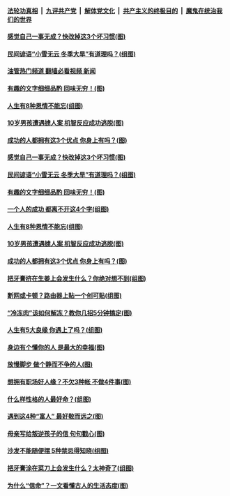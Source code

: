 ####  [法轮功真相](../../../../basic/blob/master/README.md?t=11222131) &nbsp;|&nbsp; [九评共产党](../../../../9ping.md/blob/master/README.md?t=11222131) &nbsp;|&nbsp; [解体党文化](../../../../jtdwh.md/blob/master/README.md?t=11222131)  &nbsp;|&nbsp; [共产主义的终极目的](../../../../gczydzjmd.md/blob/master/README.md?t=11222131) &nbsp;|&nbsp; [魔鬼在统治我们的世界](../../../../mgztzwmdsj.md/blob/master/README.md?t=11222131) 

#### [感觉自己一事无成？快改掉这3个坏习惯(图)](../pages/p8/1022300.md?t=11222131) 

#### [民间谚语“小雪无云 冬季大旱”有道理吗？(组图)](../pages/p8/1022285.md?t=11222131) 

#### [油管热门频道 翻墙必看视频 新闻](http://129.146.143.75:81/youtube.html?11222131)

#### [有趣的文字细细品酌 回味无穷！(图)](../pages/p8/1022172.md?t=11222131) 

#### [人生有8种恩情不能忘(组图)](../pages/p8/1022175.md?t=11222131) 

#### [10岁男孩遭遇掳人案 机智反应成功逃脱(图)](../pages/p8/1022169.md?t=11222131) 

#### [成功的人都拥有这3个优点 你身上有吗？(图)](../pages/p8/1022107.md?t=11222131) 

#### [感觉自己一事无成？快改掉这3个坏习惯(图)](../pages/p8/1022300.md?t=11222131) 

#### [民间谚语“小雪无云 冬季大旱”有道理吗？(组图)](../pages/p8/1022285.md?t=11222131) 

#### [有趣的文字细细品酌 回味无穷！(图)](../pages/p8/1022172.md?t=11222131) 

#### [一个人的成功 都离不开这4个字(组图)](../pages/p8/1022192.md?t=11222131) 

#### [人生有8种恩情不能忘(组图)](../pages/p8/1022175.md?t=11222131) 

#### [10岁男孩遭遇掳人案 机智反应成功逃脱(图)](../pages/p8/1022169.md?t=11222131) 

#### [成功的人都拥有这3个优点 你身上有吗？(图)](../pages/p8/1022107.md?t=11222131) 

#### [把牙膏挤在生姜上会发生什么？你绝对想不到(组图)](../pages/p8/1022053.md?t=11222131) 

#### [断网或卡顿？路由器上贴一个创可贴(组图)](../pages/p8/1021209.md?t=11222131) 

#### [“冷冻肉”该如何解冻？教你几招5分钟搞定(图)](../pages/p8/1022019.md?t=11222131) 

#### [人生有5大良缘 你遇上了吗？(组图)](../pages/p8/1021992.md?t=11222131) 

#### [身边有个懂你的人 是最大的幸福(图)](../pages/p8/1022014.md?t=11222131) 

#### [放慢脚步 做个静而不争的人(图)](../pages/p8/1021978.md?t=11222131) 

#### [想拥有职场好人缘？不欠3种帐 不做4件事(图)](../pages/p8/1021913.md?t=11222131) 

#### [什么样性格的人最好命？(组图)](../pages/p8/1021903.md?t=11222131) 

#### [遇到这4种“富人” 最好敬而远之(图)](../pages/p8/1021866.md?t=11222131) 

#### [母亲写给叛逆孩子的信 句句戳心(图)](../pages/p8/1021852.md?t=11222131) 

#### [沙发不能随便摆 5种禁忌得知晓(组图)](../pages/p8/1021208.md?t=11222131) 

#### [把牙膏涂在菜刀上会发生什么？太神奇了(组图)](../pages/p8/1021784.md?t=11222131) 

#### [为什么“信命”？一文看懂古人的生活态度(图)](../pages/p8/1021779.md?t=11222131) 

<img src='http://gfw-breaker.win/goodnews/indexes/p8.md' width='0px' height='0px'/>
